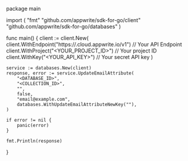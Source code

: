 package main

import (
    "fmt"
    "github.com/appwrite/sdk-for-go/client"
    "github.com/appwrite/sdk-for-go/databases"
)

func main() {
    client := client.New(
        client.WithEndpoint("https://<REGION>.cloud.appwrite.io/v1") // Your API Endpoint
        client.WithProject("<YOUR_PROJECT_ID>") // Your project ID
        client.WithKey("<YOUR_API_KEY>") // Your secret API key
    )

    service := databases.New(client)
    response, error := service.UpdateEmailAttribute(
        "<DATABASE_ID>",
        "<COLLECTION_ID>",
        "",
        false,
        "email@example.com",
        databases.WithUpdateEmailAttributeNewKey(""),
    )

    if error != nil {
        panic(error)
    }

    fmt.Println(response)
}
